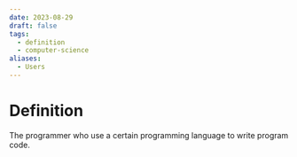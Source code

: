 ```yaml
---
date: 2023-08-29
draft: false
tags:
  - definition
  - computer-science
aliases:
  - Users
---
```

# Definition

The programmer who use a certain programming language to write program code.